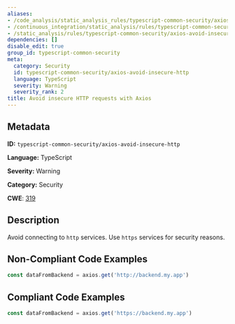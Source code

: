 ```yaml
---
aliases:
- /code_analysis/static_analysis_rules/typescript-common-security/axios-avoid-insecure-http
- /continuous_integration/static_analysis/rules/typescript-common-security/axios-avoid-insecure-http
- /static_analysis/rules/typescript-common-security/axios-avoid-insecure-http
dependencies: []
disable_edit: true
group_id: typescript-common-security
meta:
  category: Security
  id: typescript-common-security/axios-avoid-insecure-http
  language: TypeScript
  severity: Warning
  severity_rank: 2
title: Avoid insecure HTTP requests with Axios
---
```

<!--  SOURCED FROM https://github.com/DataDog/datadog-static-analyzer-rule-docs -->


## Metadata
**ID:** `typescript-common-security/axios-avoid-insecure-http`

**Language:** TypeScript

**Severity:** Warning

**Category:** Security

**CWE**: [319](https://cwe.mitre.org/data/definitions/319.html)

## Description
Avoid connecting to `http` services. Use `https` services for security reasons.

## Non-Compliant Code Examples
```typescript
const dataFromBackend = axios.get('http://backend.my.app')

```

## Compliant Code Examples
```typescript
const dataFromBackend = axios.get('https://backend.my.app')

```
